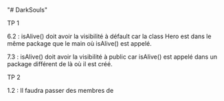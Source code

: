 "# DarkSouls" 

TP 1 

6.2 : isAlive() doit avoir la visibilité à défault car la class Hero est dans le même 
package que le main où isAlive() est appelé. 

7.3 : isAlive() doit avoir la visibilité à public car isAlive() est appelé 
dans un package différent de là où il est créé. 


TP 2 

1.2 : Il faudra passer des membres de 
